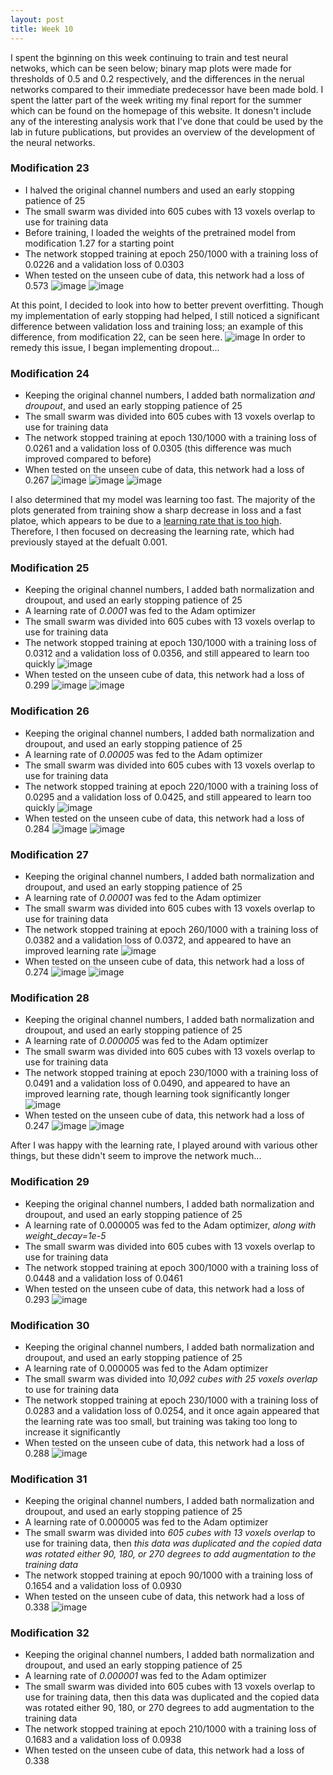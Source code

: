 ```yaml
---
layout: post
title: Week 10
---
```


I spent the bginning on this week continuing to train and test neural netwoks, which can be seen below; binary map plots were made for thresholds of 0.5 and 0.2 respectively, and the differences in the nerual networks compared to their immediate predecessor have been made bold. I spent the latter part of the week writing my final report for the summer which can be found on the homepage of this website. It donesn't include any of the interesting analysis work that I've done that could be used by the lab in future publications, but provides an overview of the development of the neural networks. 

### Modification 23
- I halved the original channel numbers and used an early stopping patience of 25
- The small swarm was divided into 605 cubes with 13 voxels overlap to use for training data
- Before training, I loaded the weights of the pretrained model from modification 1.27 for a starting point
- The network stopped training at epoch 250/1000 with a training loss of 0.0226 and a validation loss of 0.0303
- When tested on the unseen cube of data, this network had a loss of 0.573
![image](https://github.com/user-attachments/assets/3932b015-ab6d-4f31-88e6-11ef6b42bc66)
![image](https://github.com/user-attachments/assets/d1339c9c-66ce-450c-9ef7-d1b0d5a6cffe)

At this point, I decided to look into how to better prevent overfitting. Though my implementation of early stopping had helped, I still noticed a significant difference between validation loss and training loss; an example of this difference, from modification 22, can be seen here.
![image](https://github.com/user-attachments/assets/4f7d3474-3454-4f9f-aec5-e17adbef540d)
In order to remedy this issue, I began implementing dropout...

### Modification 24
- Keeping the original channel numbers, I added bath normalization *and droupout*, and used an early stopping patience of 25
- The small swarm was divided into 605 cubes with 13 voxels overlap to use for training data
- The network stopped training at epoch 130/1000 with a training loss of 0.0261 and a validation loss of 0.0305 (this difference was much improved compared to before)
- When tested on the unseen cube of data, this network had a loss of 0.267
![image](https://github.com/user-attachments/assets/e9ba519c-a896-407e-b8f3-3d6a79a9e569)
![image](https://github.com/user-attachments/assets/d9476ff9-0fd3-425a-afdc-fd4149ae469e)
![image](https://github.com/user-attachments/assets/18aa1cdf-4e73-4cc9-b2b4-8635f07906b4)

I also determined that my model was learning too fast. The majority of the plots generated from training show a sharp decrease in loss and a fast platoe, which appears to be due to a [learning rate that is too high](https://towardsdatascience.com/https-medium-com-dashingaditya-rakhecha-understanding-learning-rate-dd5da26bb6de). Therefore, I then focused on decreasing the learning rate, which had previously stayed at the defualt 0.001.

### Modification 25
- Keeping the original channel numbers, I added bath normalization and droupout, and used an early stopping patience of 25
- A learning rate of *0.0001* was fed to the Adam optimizer
- The small swarm was divided into 605 cubes with 13 voxels overlap to use for training data
- The network stopped training at epoch 130/1000 with a training loss of 0.0312 and a validation loss of 0.0356, and still appeared to learn too quickly ![image](https://github.com/user-attachments/assets/2615532b-a88e-4543-a4ec-426c7d21664b)
- When tested on the unseen cube of data, this network had a loss of 0.299
![image](https://github.com/user-attachments/assets/799b0a7e-f921-4574-9651-309a1c1f385e)
![image](https://github.com/user-attachments/assets/7796e2ae-709e-4332-88dd-1b7f1482a497)

### Modification 26
- Keeping the original channel numbers, I added bath normalization and droupout, and used an early stopping patience of 25
- A learning rate of *0.00005* was fed to the Adam optimizer
- The small swarm was divided into 605 cubes with 13 voxels overlap to use for training data
- The network stopped training at epoch 220/1000 with a training loss of 0.0295 and a validation loss of 0.0425, and still appeared to learn too quickly ![image](https://github.com/user-attachments/assets/b5d73019-2546-4c36-8d1d-ade88361594e)
- When tested on the unseen cube of data, this network had a loss of 0.284
![image](https://github.com/user-attachments/assets/ce107b71-d8f3-4c13-a850-515504adc876)
![image](https://github.com/user-attachments/assets/69e23611-d06b-4d1b-9ff7-182730d5aa8f)

### Modification 27
- Keeping the original channel numbers, I added bath normalization and droupout, and used an early stopping patience of 25
- A learning rate of *0.00001* was fed to the Adam optimizer
- The small swarm was divided into 605 cubes with 13 voxels overlap to use for training data
- The network stopped training at epoch 260/1000 with a training loss of 0.0382 and a validation loss of 0.0372, and appeared to have an improved learning rate ![image](https://github.com/user-attachments/assets/ee0da869-f133-4b35-b533-8e4d081e2ef4)
- When tested on the unseen cube of data, this network had a loss of 0.274
![image](https://github.com/user-attachments/assets/c4fdbb1d-8c0e-450f-a893-23dcc1053c99)
![image](https://github.com/user-attachments/assets/394b0db1-a8fe-4277-8369-b24df8077d53)

### Modification 28
- Keeping the original channel numbers, I added bath normalization and droupout, and used an early stopping patience of 25
- A learning rate of *0.000005* was fed to the Adam optimizer
- The small swarm was divided into 605 cubes with 13 voxels overlap to use for training data
- The network stopped training at epoch 230/1000 with a training loss of 0.0491 and a validation loss of 0.0490, and appeared to have an improved learning rate, though learning took significantly longer ![image](https://github.com/user-attachments/assets/9085d1a3-a9c7-4ac2-8223-4524ac38b646)
- When tested on the unseen cube of data, this network had a loss of 0.247
![image](https://github.com/user-attachments/assets/2f90a556-8716-47d6-8835-833e01a98a41)
![image](https://github.com/user-attachments/assets/f363c98d-84ed-457b-b4d1-3f2af36769ef)

After I was happy with the learning rate, I played around with various other things, but these didn't seem to improve the network much...

### Modification 29
- Keeping the original channel numbers, I added bath normalization and droupout, and used an early stopping patience of 25
- A learning rate of 0.000005 was fed to the Adam optimizer, *along with weight_decay=1e-5*
- The small swarm was divided into 605 cubes with 13 voxels overlap to use for training data
- The network stopped training at epoch 300/1000 with a training loss of 0.0448 and a validation loss of 0.0461
- When tested on the unseen cube of data, this network had a loss of 0.293
![image](https://github.com/user-attachments/assets/a6cd64dc-b2b5-43fa-ae3c-27e0879f33ab)

### Modification 30
- Keeping the original channel numbers, I added bath normalization and droupout, and used an early stopping patience of 25
- A learning rate of 0.000005 was fed to the Adam optimizer
- The small swarm was divided into *10,092 cubes with 25 voxels overlap* to use for training data
- The network stopped training at epoch 230/1000 with a training loss of 0.0283 and a validation loss of 0.0254, and it once again appeared that the learning rate was too small, but training was taking too long to increase it significantly
- When tested on the unseen cube of data, this network had a loss of 0.288
![image](https://github.com/user-attachments/assets/d9412b23-8a48-4824-bec8-55bd646e95bc)

### Modification 31
- Keeping the original channel numbers, I added bath normalization and droupout, and used an early stopping patience of 25
- A learning rate of 0.000005 was fed to the Adam optimizer
- The small swarm was divided into *605 cubes with 13 voxels overlap* to use for training data, then *this data was duplicated and the copied data was rotated either 90, 180, or 270 degrees to add augmentation to the training data*
- The network stopped training at epoch 90/1000 with a training loss of 0.1654 and a validation loss of 0.0930
- When tested on the unseen cube of data, this network had a loss of 0.338
![image](https://github.com/user-attachments/assets/9fa78da7-3883-4069-ac55-ff60ba48a462)

### Modification 32
- Keeping the original channel numbers, I added bath normalization and droupout, and used an early stopping patience of 25
- A learning rate of *0.000001* was fed to the Adam optimizer
- The small swarm was divided into 605 cubes with 13 voxels overlap to use for training data, then this data was duplicated and the copied data was rotated either 90, 180, or 270 degrees to add augmentation to the training data
- The network stopped training at epoch 210/1000 with a training loss of 0.1683 and a validation loss of 0.0938
- When tested on the unseen cube of data, this network had a loss of 0.338
